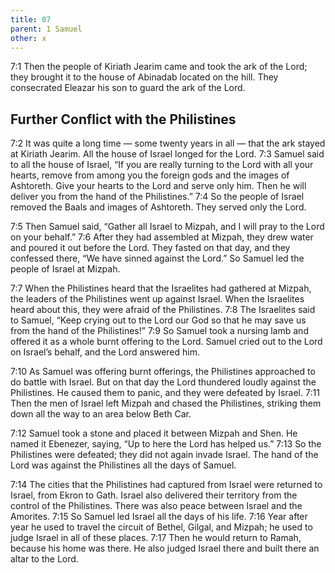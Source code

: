 ```yaml
---
title: 07
parent: 1 Samuel
other: x
---
```



<a name="7:1">7:1</a> Then the people of Kiriath Jearim came and took the ark of the Lord; they brought it to the house of Abinadab located on the hill. They consecrated Eleazar his son to guard the ark of the Lord.

## Further Conflict with the Philistines

<a name="7:2">7:2</a> It was quite a long time — some twenty years in all — that the ark stayed at Kiriath Jearim. All the house of Israel longed for the Lord. <a name="7:3">7:3</a> Samuel said to all the house of Israel, “If you are really turning to the Lord with all your hearts, remove from among you the foreign gods and the images of Ashtoreth. Give your hearts to the Lord and serve only him. Then he will deliver you from the hand of the Philistines.” <a name="7:4">7:4</a> So the people of Israel removed the Baals and images of Ashtoreth. They served only the Lord.

<a name="7:5">7:5</a> Then Samuel said, “Gather all Israel to Mizpah, and I will pray to the Lord on your behalf.” <a name="7:6">7:6</a> After they had assembled at Mizpah, they drew water and poured it out before the Lord. They fasted on that day, and they confessed there, “We have sinned against the Lord.” So Samuel led the people of Israel at Mizpah.

<a name="7:7">7:7</a> When the Philistines heard that the Israelites had gathered at Mizpah, the leaders of the Philistines went up against Israel. When the Israelites heard about this, they were afraid of the Philistines. <a name="7:8">7:8</a> The Israelites said to Samuel, “Keep crying out to the Lord our God so that he may save us from the hand of the Philistines!” <a name="7:9">7:9</a> So Samuel took a nursing lamb and offered it as a whole burnt offering to the Lord. Samuel cried out to the Lord on Israel’s behalf, and the Lord answered him.

<a name="7:10">7:10</a> As Samuel was offering burnt offerings, the Philistines approached to do battle with Israel. But on that day the Lord thundered loudly against the Philistines. He caused them to panic, and they were defeated by Israel. <a name="7:11">7:11</a> Then the men of Israel left Mizpah and chased the Philistines, striking them down all the way to an area below Beth Car.

<a name="7:12">7:12</a> Samuel took a stone and placed it between Mizpah and Shen. He named it Ebenezer, saying, “Up to here the Lord has helped us.” <a name="7:13">7:13</a> So the Philistines were defeated; they did not again invade Israel. The hand of the Lord was against the Philistines all the days of Samuel.

<a name="7:14">7:14</a> The cities that the Philistines had captured from Israel were returned to Israel, from Ekron to Gath. Israel also delivered their territory from the control of the Philistines. There was also peace between Israel and the Amorites. <a name="7:15">7:15</a> So Samuel led Israel all the days of his life. <a name="7:16">7:16</a> Year after year he used to travel the circuit of Bethel, Gilgal, and Mizpah; he used to judge Israel in all of these places. <a name="7:17">7:17</a> Then he would return to Ramah, because his home was there. He also judged Israel there and built there an altar to the Lord.
